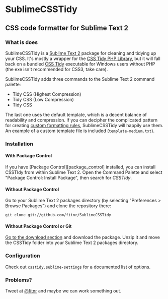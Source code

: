 # SublimeCSSTidy
## CSS code formatter for Sublime Text 2

### What is does
SublimeCSSTidy is a [Sublime Text 2](http://www.sublimetext.com/2) package for cleaning and tidying up your CSS. It's mostly a wrapper for the [CSS Tidy PHP Library](http://github.com/Cerdic/CSSTidy), but it will fall back on a bundled [CSS Tidy](http://csstidy.sourceforge.net/) executable for Windows users without PHP (the exe isn't recommended for CSS3, take care).

SublimeCSSTidy adds three commands to the Sublime Text 2 command palette:

* Tidy CSS (Highest Compression)
* Tidy CSS (Low Compression)
* Tidy CSS

The last one uses the default template, which is a decent balance of readability and compression. If you can decipher the complicated pattern for creating [custom formatting rules](http://csstidy.sourceforge.net/templates.php), SublimeCSSTidy will happily use them. An example of a custom template file is included (`template-medium.txt`).

### Installation

#### With Package Control
If you have [Package Control][package_control] installed, you can install CSSTIdy from within Sublime Text 2. Open the Command Palette and select "Package Control: Install Package", then search for *CSSTidy*.

#### Without Package Control
Go to your Sublime Text 2 packages directory (by selecting "Preferences > Browse Packages") and clone the repository there:

    git clone git://github.com/fitnr/SublimeCSSTidy

#### Without Package Control or Git
[Go to the download section](http://github.com/fitnr/SublimeCSSTidy/downloads) and download the package. Unzip it and move the CSSTidy folder into your Sublime Text 2 packages directory.

### Configuration
Check out `csstidy.sublime-settings` for a documented list of options.

### Problems?
Tweet at [@fitnr](http://twitter.com/fitnr) and maybe we can work something out.